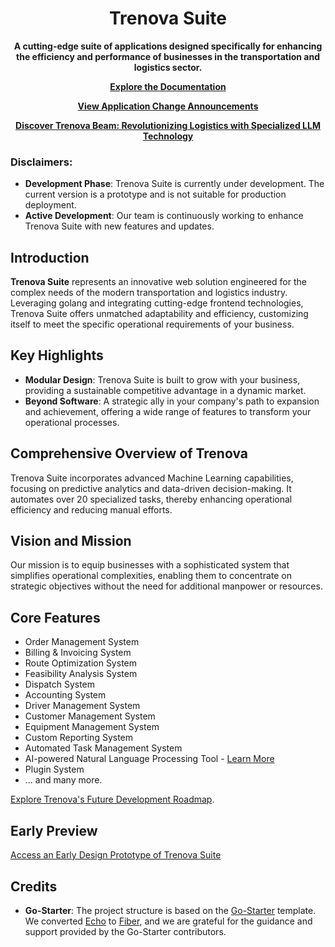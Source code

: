<h1 align="center"><b>Trenova Suite</b></h1>
</div>
<div align="center">

**A cutting-edge suite of applications designed specifically for enhancing the efficiency and performance of businesses
in the transportation and logistics sector.**

[**Explore the Documentation**](https://github.com/emoss08/Trenova/wiki)

[**View Application Change Announcements**](https://github.com/emoss08/Trenova/blob/main/docs/update-announcement.md)

[**Discover Trenova Beam: Revolutionizing Logistics with Specialized LLM Technology**](https://github.com/emoss08/Trenova/blob/main/beam.md)
</div>

### Disclaimers:

- **Development Phase**: Trenova Suite is currently under development. The current version is a prototype and is not
  suitable for production deployment.
- **Active Development**: Our team is continuously working to enhance Trenova Suite with new features and updates.

## Introduction

**Trenova Suite** represents an innovative web solution engineered for the complex needs of the modern transportation
and logistics industry. Leveraging golang and integrating cutting-edge frontend technologies, Trenova Suite offers
unmatched adaptability and efficiency, customizing itself to meet the specific operational requirements of your
business.

## Key Highlights

- **Modular Design**: Trenova Suite is built to grow with your business, providing a sustainable competitive advantage
  in a dynamic market.
- **Beyond Software**: A strategic ally in your company's path to expansion and achievement, offering a wide range of
  features to transform your operational processes.

## Comprehensive Overview of Trenova

Trenova Suite incorporates advanced Machine Learning capabilities, focusing on predictive analytics and data-driven
decision-making. It automates over 20 specialized tasks, thereby enhancing operational efficiency and reducing manual
efforts.

## Vision and Mission

Our mission is to equip businesses with a sophisticated system that simplifies operational complexities, enabling them
to concentrate on strategic objectives without the need for additional manpower or resources.

## Core Features

- Order Management System
- Billing & Invoicing System
- Route Optimization System
- Feasibility Analysis System
- Dispatch System
- Accounting System
- Driver Management System
- Customer Management System
- Equipment Management System
- Custom Reporting System
- Automated Task Management System
- AI-powered Natural Language Processing
  Tool - [Learn More](https://github.com/Trenova-Application/Trenova/blob/main/beam.md)
- Plugin System
- ... and many more.

[Explore Trenova's Future Development Roadmap](https://github.com/Trenova-Application/Trenova/blob/main/roadmap.md).

## Early Preview

[Access an Early Design Prototype of Trenova Suite](https://www.figma.com/file/oyjvhbWirBvC2P4NLLeKvk/Trenova?type=design&node-id=0%3A1&mode=design&t=HFQWbOrdoRipGQf7-1)

## Credits

- **Go-Starter**: The project structure is based on the [Go-Starter](https://github.com/allaboutapps/go-starter)
  template. We converted [Echo](https://echo.labstack.com/) to [Fiber](https://gofiber.io/), and we are grateful for the
  guidance and support provided by the Go-Starter contributors.
